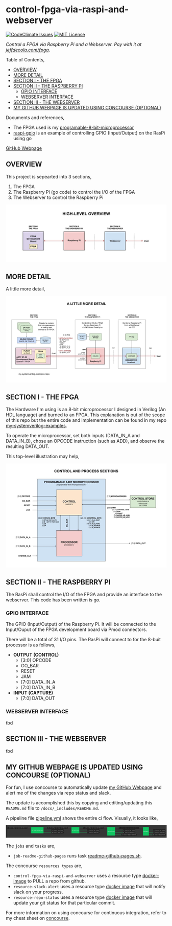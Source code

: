 # control-fpga-via-raspi-and-webserver

[![CodeClimate Issues](https://codeclimate.com/github/JeffDeCola/control-fpga-via-raspi-and-webserver/badges/issue_count.svg)](https://codeclimate.com/github/JeffDeCola/control-fpga-via-raspi-and-webserver/issues)
[![MIT License](http://img.shields.io/:license-mit-blue.svg)](http://jeffdecola.mit-license.org)

_Control a FPGA via Raspberry Pi and a Webserver.  Pay with it at
[jeffdecola.com/fpga](http://jeffdecola.com/fpga)._

Table of Contents,

* [OVERVIEW](https://github.com/JeffDeCola/control-fpga-via-raspi-and-webserver#overview)
* [MORE DETAIL](https://github.com/JeffDeCola/control-fpga-via-raspi-and-webserver#more-detail)
* [SECTION I - THE FPGA](https://github.com/JeffDeCola/control-fpga-via-raspi-and-webserver#section-i---the-fpga)
* [SECTION II - THE RASPBERRY PI](https://github.com/JeffDeCola/control-fpga-via-raspi-and-webserver#section-ii---the-raspberry-pi)
  * [GPIO INTERFACE](https://github.com/JeffDeCola/control-fpga-via-raspi-and-webserver#gpio-interface)
  * [WEBSERVER INTERFACE](https://github.com/JeffDeCola/control-fpga-via-raspi-and-webserver#webserver-interface)
* [SECTION III - THE WEBSERVER](https://github.com/JeffDeCola/control-fpga-via-raspi-and-webserver#section-iii---the-webserver)
* [MY GITHUB WEBPAGE IS UPDATED USING CONCOURSE (OPTIONAL)](https://github.com/JeffDeCola/control-fpga-via-raspi-and-webserver#my-github-webpage-is-updated-using-concourse-optional)

Documents and references,

* The FPGA used is my
  [programable-8-bit-microprocessor](https://github.com/JeffDeCola/my-systemverilog-examples/tree/master/systems/microprocessors/programable-8-bit-microprocessor)
* [raspi-gpio](https://github.com/JeffDeCola/my-go-examples/tree/master/single-board-computers/raspi-gpio)
is an example of controlling GPIO (Input/Output) on the RasPi using go

[GitHub Webpage](https://jeffdecola.github.io/control-fpga-via-raspi-and-webserver/)

## OVERVIEW

This project is sepearted into 3 sections,

1. The FPGA
2. The Raspberry Pi (go code) to control the I/O of the FPGA
3. The Webserver to control the Raspberry Pi


![IMAGE - overview.jpg - IMAGE](docs/pics/overview.jpg)

## MORE DETAIL

A little more detail,

![IMAGE - controlling-my-programable-8-bit-microprocessor-from-a-raspi-and-webserver.jpg - IMAGE](docs/pics/controlling-my-programable-8-bit-microprocessor-from-a-raspi-and-webserver.jpg)

## SECTION I - THE FPGA

The Hardware I'm using is an 8-bit microprocessor I designed in Verilog (An HDL language)
and burned to an FPGA. This explanation is out of the scope of this repo but the entire code and implementation can be found in my repo
[my-systemverilog-examples](https://github.com/JeffDeCola/my-systemverilog-examples/tree/master/systems/microprocessors/programable-8-bit-microprocessor).

To operate the microprocessor, set both inputs (DATA_IN_A and DATA_IN_B),
chose an OPCODE instruction (such as ADD), and observe the resulting DATA_OUT.

This top-level illustration may help,

![IMAGE - Top-Level-Block-Diagram-of-the-8-bit-Microprocessor.jpg - IMAGE](https://github.com/JeffDeCola/my-systemverilog-examples/blob/master/docs/pics/Top-Level-Block-Diagram-of-the-8-bit-Microprocessor.jpg?raw=true)

## SECTION II - THE RASPBERRY PI

The RasPi shall control the I/O of the FPGA and provide an interface to
the webserver.  This code has been written is go.

### GPIO INTERFACE

The GPIO (Input/Output) of the Raspberry Pi.  It will be connected to the
Input/Ouput of the FPGA development board via Pmod connectors.

There will be a total of 31 I/O pins.
The RasPi will connect to for the 8-buit processor is as follows,

* **OUTPUT (CONTROL)**
  * [3:0] OPCODE
  * GO_BAR
  * RESET
  * JAM
  * [7:0] DATA_IN_A
  * [7:0] DATA_IN_B
* **INPUT (CAPTURE)**
  * [7:0] DATA_OUT

### WEBSERVER INTERFACE

tbd

## SECTION III - THE WEBSERVER

tbd

## MY GITHUB WEBPAGE IS UPDATED USING CONCOURSE (OPTIONAL)

For fun, I use concourse to automatically update
[my GitHub Webpage](https://jeffdecola.github.io/control-fpga-via-raspi-and-webserver/) and alert me of
the changes via repo status and slack.

The update is accomplished this by copying and editing/updating
this `README.md` file to `/docs/_includes/README.md`.

A pipeline file [pipeline.yml](https://github.com/JeffDeCola/control-fpga-via-raspi-and-webserver/tree/master/ci/scripts/readme-github-pages.sh)
shows the entire ci flow. Visually, it looks like,

![IMAGE - control-fpga-via-raspi-and-webserver concourse ci pipeline - IMAGE](docs/pics/control-fpga-via-raspi-and-webserver-pipeline.jpg)

The `jobs` and `tasks` are,

* `job-readme-github-pages` runs task
  [readme-github-pages.sh](https://github.com/JeffDeCola/control-fpga-via-raspi-and-webserver/tree/master/ci/scripts/readme-github-pages.sh).

The concourse `resources types` are,

* `control-fpga-via-raspi-and-webserver` uses a resource type
  [docker-image](https://hub.docker.com/r/concourse/git-resource/)
  to PULL a repo from github.
* `resource-slack-alert` uses a resource type
  [docker image](https://hub.docker.com/r/cfcommunity/slack-notification-resource)
  that will notify slack on your progress.
* `resource-repo-status` uses a resource type
  [docker image](https://hub.docker.com/r/dpb587/github-status-resource)
  that will update your git status for that particular commit.

For more information on using concourse for continuous integration,
refer to my cheat sheet on [concourse](https://github.com/JeffDeCola/control-fpga-via-raspi-and-webserver/tree/master/software/operations-tools/continuous-integration-continuous-deployment/concourse-cheat-sheet).
